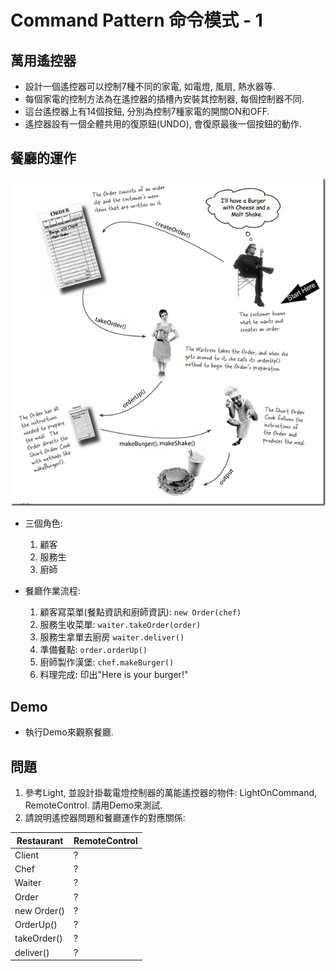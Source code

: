 # Command Pattern 命令模式 - 1

## 萬用遙控器
* 設計一個遙控器可以控制7種不同的家電, 如電燈, 風扇, 熱水器等.
* 每個家電的控制方法為在遙控器的插槽內安裝其控制器, 每個控制器不同.
* 這台遙控器上有14個按鈕, 分別為控制7種家電的開關ON和OFF.
* 遙控器設有一個全體共用的復原鈕(UNDO), 會復原最後一個按鈕的動作.

## 餐廳的運作

![Alt text](../resource/restaurant.png "Restaurant")

* 三個角色:
	1. 顧客
	1. 服務生
	1. 廚師
	
* 餐廳作業流程:
	1. 顧客寫菜單(餐點資訊和廚師資訊): `new Order(chef)`
	1. 服務生收菜單: `waiter.takeOrder(order)`
	1. 服務生拿單去廚房 `waiter.deliver()`
	1. 準備餐點: `order.orderUp()`
	1. 廚師製作漢堡: `chef.makeBurger()`
	1. 料理完成: 印出"Here is your burger!"

## Demo
* 執行Demo來觀察餐廳.

## 問題
1. 參考Light, 並設計掛載電燈控制器的萬能遙控器的物件: LightOnCommand, RemoteControl. 請用Demo來測試.
1. 請說明遙控器問題和餐廳運作的對應關係:

Restaurant|RemoteControl
--|--
Client|?
Chef|?
Waiter|?
Order|?
new Order()|?
OrderUp()|?
takeOrder()|?
deliver()|?